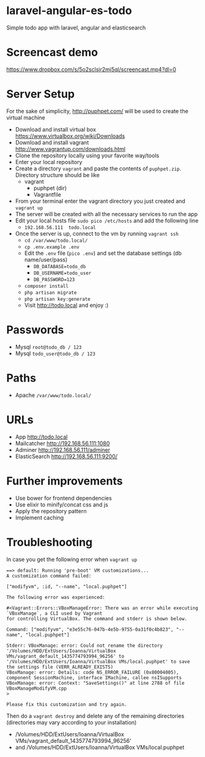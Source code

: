 # laravel-angular-es-todo
Simple todo app with laravel, angular and elasticsearch

# Screencast demo
https://www.dropbox.com/s/5o2sclsjr2mj5ql/screencast.mp4?dl=0

# Server Setup
For the sake of simplicity, http://puphpet.com/ will be used to create the virtual machine

- Download and install virtual box https://www.virtualbox.org/wiki/Downloads
- Download and install vagrant http://www.vagrantup.com/downloads.html
- Clone the repository locally using your favorite way/tools
- Enter your local repository
- Create a directory `vagrant` and paste the contents of `puphpet.zip`. Directory structure should be like
  - vagrant
    - puphpet (dir)
    - Vagrantfile
- From your terminal enter the vagrant directory you just created and `vagrant up`
- The server will be created with all the necessary services to run the app
- Edit your local hosts file `sudo pico /etc/hosts` and add the following line
  - `192.168.56.111  todo.local`
- Once the server is up, connect to the vm by running `vagrant ssh`
  - `cd /var/www/todo.local/ `
  - `cp .env.example .env`
  - Edit the `.env` file (`pico .env`) and set the database settings (db name/user/pass)
      - `DB_DATABASE=todo_db`
      - `DB_USERNAME=todo_user`
      - `DB_PASSWORD=123`
  - `composer install`
  - `php artisan migrate`
  - `php artisan key:generate`
  - Visit http://todo.local and enjoy :)


# Passwords
- Mysql `root@todo_db / 123`
- Mysql `todo_user@todo_db / 123`

# Paths
- Apache `/var/www/todo.local/`

# URLs
- App http://todo.local
- Mailcatcher http://192.168.56.111:1080
- Adminer http://192.168.56.111/adminer
- ElasticSearch http://192.168.56.111:9200/

# Further improvements
- Use bower for frontend dependencies
- Use elixir to minify/concat css and js
- Apply the repository pattern
- Implement caching

# Troubleshooting

In case you get the following error when `vagrant up`

```
==> default: Running 'pre-boot' VM customizations...
A customization command failed:

["modifyvm", :id, "--name", "local.puphpet"]

The following error was experienced:

#<Vagrant::Errors::VBoxManageError: There was an error while executing `VBoxManage`, a CLI used by Vagrant
for controlling VirtualBox. The command and stderr is shown below.

Command: ["modifyvm", "e3e55c76-047b-4e5b-9755-0a31f0c4b823", "--name", "local.puphpet"]

Stderr: VBoxManage: error: Could not rename the directory '/Volumes/HDD/ExtUsers/Ioanna/VirtualBox VMs/vagrant_default_1435774793994_96256' to '/Volumes/HDD/ExtUsers/Ioanna/VirtualBox VMs/local.puphpet' to save the settings file (VERR_ALREADY_EXISTS)
VBoxManage: error: Details: code NS_ERROR_FAILURE (0x80004005), component SessionMachine, interface IMachine, callee nsISupports
VBoxManage: error: Context: "SaveSettings()" at line 2788 of file VBoxManageModifyVM.cpp
>

Please fix this customization and try again.
```

Then do a `vagrant destroy` and delete any of the remaining directories (directories may vary according to your installation)
- /Volumes/HDD/ExtUsers/Ioanna/VirtualBox VMs/vagrant_default_1435774793994_96256'
- and /Volumes/HDD/ExtUsers/Ioanna/VirtualBox VMs/local.puphpet